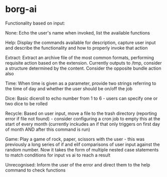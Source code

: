 # borg-ai

Functionality based on input:

None:
Echo the user's name when invoked, list the available functions

Help:
Display the commands available for description, capture user input and describe the functionality and how to properly invoke that action

Extract: Extract an archive file of the most common formats, performing requisite action based on the extension. Currently outputs to /tmp, consider a structure determined by the content. Consider the opposite bundle action also

Time:
When time is given as a parameter, provide two strings referring to the time of day and whether the user should be on/off the job

Dice:
Basic diceroll to echo number from 1 to 6 - users can specify one or two dice to be rolled

Recycle:
Based on user input, move a file to the trash directory (reporting error if file not found) - consider configuring a cron job to empty this at the start of every month (currently inckudes an if that only triggers on first day of month AND after this command is run)

Game:
Play a game of rock, paper, scissors with the user - this was previously a long series of if and elif comparisons of user input against the random number. Now it takes the form of multiple nested case statements to match conditions for input vs ai to reach a result

Unrecognised:
Inform the user of the error and direct them to the help command to check functions
